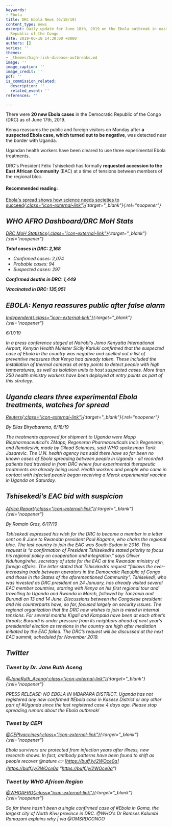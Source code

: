```yaml
---
keywords:
- Ebola
title: DRC Ebola News (6/18/19)
content_type: news
excerpt: Daily update for June 18th, 2019 on the Ebola outbreak in eastern Democratic
  Republic of the Congo
date: 2019-06-18 14:30:00 +0000
authors: []
series: ''
themes:
- _themes/high-risk-disease-outbreaks.md
image: ''
image_caption: ''
image_credit: ''
pdf: ''
is_commission_related:
  description: ''
  related_event: ''
references: ''

---
```

There were **20 new Ebola cases** in the Democratic Republic of the Congo (DRC) as of June 17th, 2019.

Kenya reassures the public and foreign visitors on Monday after **a suspected Ebola case, which turned out to be negative**, was detected near the border with Uganda.

Ugandan health workers have been cleared to use three experimental Ebola treatments.

DRC's President Félix Tshisekedi has formally **requested accession to the East African Community** (EAC) at a time of tensions between members of the regional bloc.

#### Recommended reading:

[Ebola's spread shows how science needs societies to succeed<i/>{:class="icon-external-link"}](https://www.reuters.com/article/us-health-ebola-society-analysis-idUSKCN1TI0H1?utm_campaign=trueAnthem%3A+Trending+Content&utm_content=5d076e1fb1a3150001dd6931&utm_medium=trueAnthem&utm_source=twitter){:target="_blank"}{:rel="noopener"}

## WHO AFRO Dashboard/DRC MoH Stats

[DRC MoH Statistics<i/>{:class="icon-external-link"}](http://translate.google.com/translate?hl=auto&langpair=auto%7Cen&u=https%3A%2F%2Fus13.campaign-archive.com%2F%3Fu%3D89e5755d2cca4840b1af93176%26id%3Daf145ced43%26e%3D34c0620338){:target="_blank"}{:rel="noopener"}

**Total cases in DRC: 2,168**

* Confirmed cases: 2,074
* Probable cases: 94
* Suspected cases: 297

**Confirmed deaths in DRC: 1,449**

**Vaccinated in DRC: 135,951**

## EBOLA: Kenya reassures public after false alarm

[Independent<i/>{:class="icon-external-link"}](https://www.independent.co.ug/ebola-kenya-reassures-public-after-false-alarm/){:target="_blank"}{:rel="noopener"}

_6/17/19_

In a press conference staged at Nairobi’s Jomo Kenyatta International Airport, Kenyan Health Minister Sicily Kariuki confirmed that the suspected case of Ebola in the country was negative and spelled out a list of preventive measures that Kenya had already taken. These included the installation of thermal cameras at entry points to detect people with high temperatures, as well as isolation units to host suspected cases. More than 250 health ministry workers have been deployed at entry points as part of this strategy.

## Uganda clears three experimental Ebola treatments, watches for spread

[Reuters<i/>{:class="icon-external-link"}](https://www.reuters.com/article/us-health-ebola-uganda/uganda-clears-three-experimental-ebola-treatments-watches-for-spread-idUSKCN1TJ0R4){:target="_blank"}{:rel="noopener"}

_By Elias Biryabarema, 6/18/19_

The treatments approved for shipment to Uganda were Mapp Biopharmaceutical’s ZMapp, Regeneron Pharmaceuticals Inc’s Regeneron, and Remdesivir, made by Gilead Sciences, said WHO spokesman Tarik Jasarevic. The U.N. health agency has said there have so far been no known cases of Ebola spreading between people in Uganda - all recorded patients had traveled in from DRC where four experimental therapeutic treatments are already being used. Health workers and people who came in contact with infected people began receiving a Merck experimental vaccine in Uganda on Saturday.

## Tshisekedi’s EAC bid with suspicion

[Africa Report<i/>{:class="icon-external-link"}](https://www.theafricareport.com/14114/east-african-neighbours-eye-tshisekedis-eac-bid-with-suspicion/){:target="_blank"}{:rel="noopener"}

_By Romain Gras, 6/17/19_

Tshisekedi expressed his wish for the DRC to become a member in a letter sent on 8 June to Rwandan president Paul Kagame, who chairs the regional bloc. The last country to join the EAC was South Sudan in 2016. This request is “a confirmation of President Tshisekedi’s stated priority to focus his regional policy on cooperation and integration," says Olivier Nduhungirehe, secretary of state for the EAC at the Rwandan ministry of foreign affairs. The letter stated that Tshisekedi’s request “follows the ever-increasing trade between operators in the Democratic Republic of Congo and those in the States of the aforementioned Community". Tshisekedi, who was invested as DRC president on 24 January, has already visited several EAC member countries, starting with Kenya on his first regional tour and travelling to Uganda and Rwanda in March, followed by Tanzania and Burundi on 13 and 14 June. Discussions between the Congolese president and his counterparts have, so far, focused largely on security issues. The regional organization that the DRC now wishes to join is mired in internal tensions. For several months Kigali and Kampala have been at each other’s throats; Burundi is under pressure from its neighbors ahead of next year’s presidential election as tensions in the country are high after mediation initiated by the EAC failed. The DRC’s request will be discussed at the next EAC summit, scheduled for November 2019.

## Twitter

### Tweet by Dr. Jane Ruth Aceng

[@JaneRuth_Aceng<i/>{:class="icon-external-link"}](https://twitter.com/JaneRuth_Aceng/status/1140973494148239360){:target="_blank"}{:rel="noopener"}

PRESS RELEASE: NO EBOLA IN MBARARA DISTRICT. Uganda has not registered any new confirmed #Ebola case in Kasese District or any other part of #Uganda since the last registered case 4 days ago. Please stop spreading rumors about the Ebola outbreak!

### Tweet by CEPI

[@CEPIvaccines<i/>{:class="icon-external-link"}](https://twitter.com/CEPIvaccines/status/1140546125541314560){:target="_blank"}{:rel="noopener"}

Ebola survivors are protected from infection years after illness, new research shows. In fact, antibody patterns have been found to shift as people recover @nature 👉 [https://buff.ly/2WOce0a](https://buff.ly/2WOce0a "https://buff.ly/2WOce0a")

### Tweet by WHO African Region

[@WHOAFRO<i/>{:class="icon-external-link"}](https://twitter.com/WHOAFRO/status/1140633290208153601){:target="_blank"}{:rel="noopener"}

So far there hasn't been a single confirmed case of #Ebola in Goma, the largest city of North Kivu province in DRC. @WHO's Dr Ramses Kalumbi Ramazani explains why | via @OMSRDCONGO